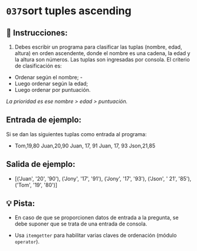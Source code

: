 # `037`sort tuples ascending

## 📝 Instrucciones:

1. Debes escribir un programa para clasificar las tuplas (nombre, edad, altura) en orden ascendente, donde el nombre es una cadena, la edad y la altura son números. Las tuplas son ingresadas por consola. El criterio de clasificación es:

- Ordenar según el nombre; -
- Luego ordenar según la edad;
- Luego ordenar por puntuación.

*La prioridad es ese nombre > edad > puntuación.*

## Entrada de ejemplo:

Si se dan las siguientes tuplas como entrada al programa:

+ Tom,19,80
  Juan,20,90
  Juan, 17, 91
  Juan, 17, 93
  Json,21,85

## Salida de ejemplo:

+ [('Juan', '20', '90'), ('Jony', '17', '91'), ('Jony', '17', '93'), ('Json', ' 21', '85'), ('Tom', '19', '80')]

## 💡 Pista:

+ En caso de que se proporcionen datos de entrada a la pregunta, se debe suponer que se trata de una entrada de consola.

+ Usa `itemgetter` para habilitar varias claves de ordenación (módulo `operator`).